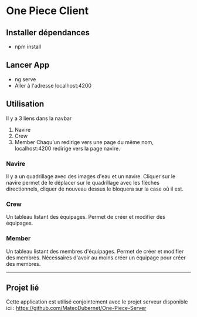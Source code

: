 # One Piece Client
## Installer dépendances
- npm install

## Lancer App
- ng serve
- Aller à l'adresse localhost:4200

## Utilisation
Il y a 3 liens dans la navbar
1. Navire
2. Crew
3. Member
Chaqu'un redirige vers une page du même nom, localhost:4200 redirige vers la page navire.

### Navire
Il y a un quadrillage avec des images d'eau et un navire.
Cliquer sur le navire permet de le déplacer sur le quadrillage avec les flèches directionnels, cliquer de nouveau dessus le bloquera sur la case où il est.

### Crew
Un tableau listant des équipages.
Permet de créer et modifier des équipages.

### Member
Un tableau listant des membres d'équipages.
Permet de créer et modifier des membres.
Nécessaires d'avoir au moins créer un équipage pour créer des membres.

 ---

## Projet lié
Cette application est utilisé conjointement avec le projet serveur disponible ici :
https://github.com/MateoDubernet/One-Piece-Server


